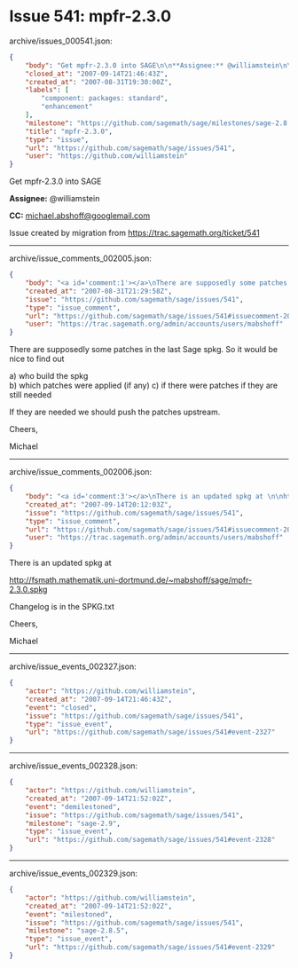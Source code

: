 # Issue 541: mpfr-2.3.0

archive/issues_000541.json:
```json
{
    "body": "Get mpfr-2.3.0 into SAGE\n\n**Assignee:** @williamstein\n\n**CC:**  michael.abshoff@googlemail.com\n\nIssue created by migration from https://trac.sagemath.org/ticket/541\n\n",
    "closed_at": "2007-09-14T21:46:43Z",
    "created_at": "2007-08-31T19:30:00Z",
    "labels": [
        "component: packages: standard",
        "enhancement"
    ],
    "milestone": "https://github.com/sagemath/sage/milestones/sage-2.8.5",
    "title": "mpfr-2.3.0",
    "type": "issue",
    "url": "https://github.com/sagemath/sage/issues/541",
    "user": "https://github.com/williamstein"
}
```
Get mpfr-2.3.0 into SAGE

**Assignee:** @williamstein

**CC:**  michael.abshoff@googlemail.com

Issue created by migration from https://trac.sagemath.org/ticket/541





---

archive/issue_comments_002005.json:
```json
{
    "body": "<a id='comment:1'></a>\nThere are supposedly some patches in the last Sage spkg. So it would be nice to find out\n\na) who build the spkg\\\nb) which patches were applied (if any)\nc) if there were patches if they are still needed\n\nIf they are needed we should push the patches upstream.\n\nCheers,\n\nMichael",
    "created_at": "2007-08-31T21:29:58Z",
    "issue": "https://github.com/sagemath/sage/issues/541",
    "type": "issue_comment",
    "url": "https://github.com/sagemath/sage/issues/541#issuecomment-2005",
    "user": "https://trac.sagemath.org/admin/accounts/users/mabshoff"
}
```

<a id='comment:1'></a>
There are supposedly some patches in the last Sage spkg. So it would be nice to find out

a) who build the spkg\
b) which patches were applied (if any)
c) if there were patches if they are still needed

If they are needed we should push the patches upstream.

Cheers,

Michael



---

archive/issue_comments_002006.json:
```json
{
    "body": "<a id='comment:3'></a>\nThere is an updated spkg at \n\nhttp://fsmath.mathematik.uni-dortmund.de/~mabshoff/sage/mpfr-2.3.0.spkg\n\nChangelog is in the SPKG.txt\n\nCheers,\n\nMichael",
    "created_at": "2007-09-14T20:12:03Z",
    "issue": "https://github.com/sagemath/sage/issues/541",
    "type": "issue_comment",
    "url": "https://github.com/sagemath/sage/issues/541#issuecomment-2006",
    "user": "https://trac.sagemath.org/admin/accounts/users/mabshoff"
}
```

<a id='comment:3'></a>
There is an updated spkg at 

http://fsmath.mathematik.uni-dortmund.de/~mabshoff/sage/mpfr-2.3.0.spkg

Changelog is in the SPKG.txt

Cheers,

Michael



---

archive/issue_events_002327.json:
```json
{
    "actor": "https://github.com/williamstein",
    "created_at": "2007-09-14T21:46:43Z",
    "event": "closed",
    "issue": "https://github.com/sagemath/sage/issues/541",
    "type": "issue_event",
    "url": "https://github.com/sagemath/sage/issues/541#event-2327"
}
```



---

archive/issue_events_002328.json:
```json
{
    "actor": "https://github.com/williamstein",
    "created_at": "2007-09-14T21:52:02Z",
    "event": "demilestoned",
    "issue": "https://github.com/sagemath/sage/issues/541",
    "milestone": "sage-2.9",
    "type": "issue_event",
    "url": "https://github.com/sagemath/sage/issues/541#event-2328"
}
```



---

archive/issue_events_002329.json:
```json
{
    "actor": "https://github.com/williamstein",
    "created_at": "2007-09-14T21:52:02Z",
    "event": "milestoned",
    "issue": "https://github.com/sagemath/sage/issues/541",
    "milestone": "sage-2.8.5",
    "type": "issue_event",
    "url": "https://github.com/sagemath/sage/issues/541#event-2329"
}
```
